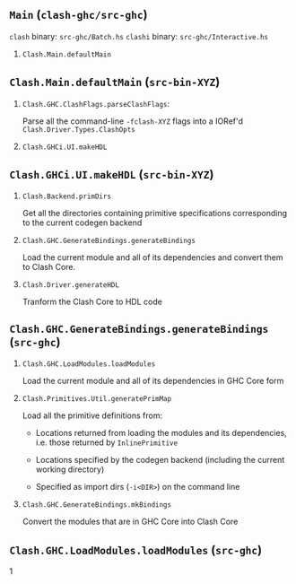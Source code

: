 ## `Main` (`clash-ghc/src-ghc`)

  `clash`  binary: `src-ghc/Batch.hs`
  `clashi` binary: `src-ghc/Interactive.hs`

  1. `Clash.Main.defaultMain`

## `Clash.Main.defaultMain` (`src-bin-XYZ`)

  1. `Clash.GHC.ClashFlags.parseClashFlags`:

     Parse all the command-line `-fclash-XYZ` flags into a IORef'd
     `Clash.Driver.Types.ClashOpts`

  2. `Clash.GHCi.UI.makeHDL`

## `Clash.GHCi.UI.makeHDL` (`src-bin-XYZ`)

  1. `Clash.Backend.primDirs`

     Get all the directories containing primitive specifications corresponding
     to the current codegen backend

  2. `Clash.GHC.GenerateBindings.generateBindings`

     Load the current module and all of its dependencies and convert them to
     Clash Core.

  3. `Clash.Driver.generateHDL`

     Tranform the Clash Core to HDL code

## `Clash.GHC.GenerateBindings.generateBindings` (`src-ghc`)

  1. `Clash.GHC.LoadModules.loadModules`

     Load the current module and all of its dependencies in GHC Core form

  2. `Clash.Primitives.Util.generatePrimMap`

     Load all the primitive definitions from:

     * Locations returned from loading the modules and its dependencies, i.e.
       those returned by `InlinePrimitive`

     * Locations specified by the codegen backend (including the current working
       directory)

     * Specified as import dirs (`-i<DIR>`) on the command line

  3. `Clash.GHC.GenerateBindings.mkBindings`

     Convert the modules that are in GHC Core into Clash Core

## `Clash.GHC.LoadModules.loadModules` (`src-ghc`)

  1
